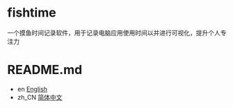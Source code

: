 # fishtime
一个摸鱼时间记录软件，用于记录电脑应用使用时间以并进行可视化，提升个人专注力
# README.md
- en [English](README.en.md)
- zh_CN [简体中文](README.zh_CN.md)
